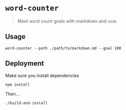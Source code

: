 # `word-counter`

> Meet word count goals with markdown and `node`

## Usage

```
word-counter --path ./path/to/markdown.md --goal 100
```

## Deployment

Make sure you install dependencies

```
npm install
```

Then…

```
./build-and-install
```

